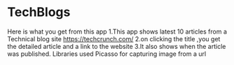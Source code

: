 # TechBlogs
Here is what you get from this app
1.This app shows latest 10 articles from a Technical blog site https://techcrunch.com/
2.on clicking the title ,you get the detailed article and a link to the website
3.It also shows when the article was published.
Libraries used
Picasso for capturing image from a url
